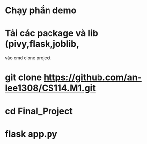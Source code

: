 # Chạy phần demo
# Tải các package và lib (pivy,flask,joblib,
vào cmd clone project
# git clone https://github.com/an-lee1308/CS114.M1.git
# cd Final_Project
# flask app.py
